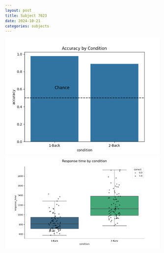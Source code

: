 ```yaml
---
layout: post
title: Subject 7023
date: 2024-10-21
categories: subjects
---
```


![](data/7023/run-11/7023_ATS_acc.png)
![](data/7023/run-11/7023_ATS_rt.png)
